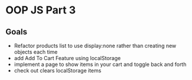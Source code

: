 # OOP JS Part 3

## Goals
- Refactor products list to use display:none rather than creating new objects each time
- add Add To Cart Feature using localStorage
- implement a page to show items in your cart and toggle back and forth
- check out clears localStorage items